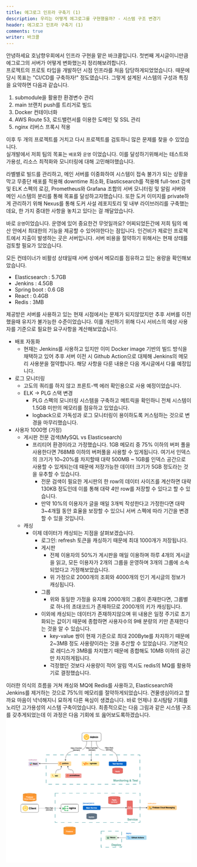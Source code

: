 ```yaml
---
title: 에그로그 인프라 구축기 (1)
description: 우리는 어떻게 에그로그를 구현했을까? - 시스템 구조 변경기
header: 에그로그 인프라 구축기 (1)
comments: true
writer: 바크콜
---
```


안녕하세요 호남향우회에서 인프라 구현을 맡은 바크콜입니다. 첫번째 게시글이니만큼 에그로그의 서버가 어떻게 변화했는지 정리해보려합니다. <br>
프로젝트의 프로토 타입을 개발하던 시점 인프라를 처음 담당하게되었었습니다. 때문에 당시 목표는 "CI/CD를 구축하자!" 정도였습니다. 그렇게 설계된 시스템의 구성과 특징을 요약하면 다음과 같습니다.

1. submodule을 활용한 환경변수 관리
2. main 브랜치 push를 트리거로 빌드
3. Docker 컨테이너화
4. AWS Route 53, 로드밸런서를 이용한 도메인 및 SSL 관리
5. nginx 리버스 프록시 적용

이후 두 개의 프로젝트를 거치고 다시 프로젝트를 검토하니 많은 문제를 찾을 수 있었습니다. <br>
실개발에서 저희 팀의 목표는 `배포`와 `운영` 이었습니다. 이를 달성하기위해서는 테스트와 가용성, 리소스 최적화와 모니터링에 대해 고민해야했습니다.

라벨별로 빌드를 관리하고, 메인 서버를 이중화하여 시스템이 접속 불가가 되는 상황을 막고 무중단 배포를 적용해 downtime 최소화, Elasticsearch를 적용해 full-text 검색 및 ELK 스펙의 로깅, Prometheus와 Grafana 조합의 서버 모니터링 및 알림 서버와 메인 시스템의 분리를 통해 목표를 달성하고자했습니다.
또한 도커 이미지를 private하게 관리하기 위해 Nexus를 통해 도커 사설 레포지토리 및 내부 라이브러리를 구축했는데요, 한 가지 중대한 사항을 놓치고 있다는 걸 깨달았습니다.

바로 `운영`이었습니다. 운영에 있어 중요한건 무엇일까요? 어찌되었든간에 저희 팀의 예산 안에서 최대한의 기능을 제공할 수 있어야한다는 점입니다.
인건비가 제로인 프로젝트에서 지출이 발생하는 곳은 서버입니다. 서버 비용을 절약하기 위해서는 현재 상태를 검토할 필요가 있었습니다.

모든 컨테이너가 비활성 상태일때 서버 상에서 메모리를 점유하고 있는 용량을 확인해보았습니다.

- Elasticsearch : 5.7GB
- Jenkins : 4.5GB
- Spring boot : 0.6 GB
- React : 0.4GB
- Redis : 3MB

제공받은 서버를 사용하고 있는 현재 시점에서는 문제가 되지않았지만 추후 서버를 이전했을때 유지가 불가능한 수준이었습니다. 이를 개선하기 위해 다시 서비스의 예상 사용자를 기준으로 필요한 요구사항을 계산해보았습니다.

- 배포 자동화
  - 현재는 Jenkins를 사용하고 있지만 이미 Docker image 기반의 빌드 방식을 채택하고 있어 추후 서버 이전 시 Github Action으로 대체해 Jenkins의 메모리 사용분을 절약합니다. 해당 사항을 다룬 내용은 다음 게시글에서 다룰 예정입니다.
- 로그 모니터링
  - 고도의 쿼리를 하지 않고 프론트-백 에러 확인용으로 사용 예정이었습니다.
  - ELK -> PLG 스택 변경
    - PLG 스펙의 모니터링 시스템을 구축하고 메트릭을 확인하니 전체 시스템이 1.5GB 미만의 메모리를 점유하고 있었습니다.
    - logback으로 가독성과 로그 모니터링이 용이하도록 커스텀하는 것으로 변경을 마무리했습니다.
- 사용자 1000명 (가정)
  - 게시판 전문 검색(MySQL vs Elasticsearch)
    - 프리티어 환경이라고 가정했습니다. 1GB 메모리 중 75% 이하의 버퍼 풀을 사용한다면 768MB 이하의 버퍼풀을 사용할 수 있게됩니다. 여기서 인덱스의 크기가 10~20%를 차지할때 대략 500MB ~ 1GB를 인덱스 공간으로 사용할 수 있게되는데 때문에 저장가능한 데이터 크기가 5GB 정도라는 것을 유추할 수 있습니다.
      - 전문 검색이 필요한 게시판의 한 row의 데이터 사이즈를 계산하면 대략 130KB 정도인데 이를 통해 대략 4만 row를 저장할 수 있다고 할 수 있습니다.
      - 만약 10%의 이용자가 글을 매일 3개씩 작성한다고 가정한다면 대략 3~4개월 동안 효율을 보장할 수 있으니 서버 스펙에 따라 기간을 변경할 수 있을 것입니다.
  - 캐싱
    - 이제 데이터가 캐싱되는 지점을 살펴보겠습니다.
      - 로그인: refresh 토큰을 캐싱하기 때문에 최대 1000개가 저장됩니다.
      - 게시판
        - 전체 이용자의 50%가 게시판을 매일 이용하며 하루 4개의 게시글을 읽고, 모든 이용자가 2개의 그룹을 운영하며 3개의 그룹에 소속되었다고 가정해보았습니다.
        - 위 가정으로 2000개의 조회와 4000개의 인기 게시글의 정보가 캐싱됩니다.
      - 그룹
        - 위와 동일한 가정을 유지해 2000개의 그룹이 존재한다면, 그룹별로 하나의 초대코드가 존재하므로 2000개의 키가 캐싱됩니다.
      - 이외에 캐싱되는 데이터가 존재하지않으며 위 내용은 일정 주기로 초기화되는 값이기 때문에 종합하면 사용자수의 9배 분량의 키만 존재한다는 것을 알 수 있습니다.
        - key-value 쌍이 현재 기준으로 최대 200Byte를 차지하기 때문에 2~3MB 정도 사용량이라는 것을 추산할 수 있었습니다. 기본적으로 레디스가 3MB를 차지했기 때문에 종합해도 10MB 이하의 공간만 차지하게됩니다.
        - 걱정했던 것보다 사용량이 적어 알림 역시도 redis의 MQ를 활용하기로 결정했습니다.

이러한 의식의 흐름을 거쳐 캐싱와 MQ에 Redis를 사용하고, Elasticsearch와 Jenkins를 제거하는 것으로 75%의 메모리를 절약하게되었습니다. 견물생심이라고 할까요 마음이 넉넉해지니 묘하게 다른 욕심이 생겼습니다. 바로 언제나 호시탐탐 기회를 노리던 고가용성의 시스템 구축이었습니다. 최종적으로는 다음 그림과 같은 시스템 구조를 갖추게되었는데 이 과정은 다음 기회에 또 읊어보도록하겠습니다.
![변경된 시스템 구조](../img/post/egg-log-system.png)
